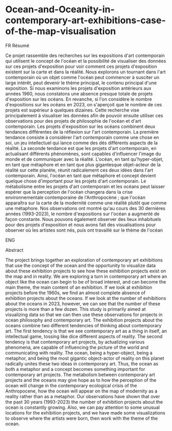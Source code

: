 # Ocean-and-Oceanity-in-contemporary-art-exhibitions-case-of-the-map-visualisation

FR
Résumé

Ce projet  rassemble des recherches sur les expositions d'art contemporain qui utilisent le concept de l'océan et la possibilité de visualiser des données sur ces projets d'exposition pour voir comment ces projets d'exposition existent sur la carte et dans la réalité. Nous explorons un tournant dans l'art contemporain où un objet comme l'océan peut commencer à susciter un large intérêt, peut devenir le thème principal, le contenu principal d'une exposition. Si nous examinons les projets d'exposition antérieurs aux années 1960, nous constatons une absence presque totale de projets d'exposition sur les océans. En revanche, si l'on considère le nombre d'expositions sur les océans en 2023, on s'aperçoit que le nombre de ces projets est supérieur à quelques dizaines. Cette recherche vise principalement à visualiser les données afin de pouvoir ensuite utiliser ces observations pour des projets de philosophie de l'océan et d'art contemporain.  Les projets d'exposition sur  les océans combinent deux tendances différentes de la réflexion sur l'art contemporain. La première tendance consiste à considérer l'art contemporain comme une chose en soi, un jeu intellectuel qui lance comme des dés différents aspects de la réalité. La seconde tendance est que les projets d'art contemporain, en actualisant différents phénomènes, sont capables d'influencer l'image du monde et de communiquer avec la réalité. L'océan, en tant qu'hyper-objet, en tant que métaphore et en tant que plus gigantesque objet-acteur de la réalité sur cette planète, réunit radicalement ces deux idées dans l'art contemporain. Ainsi, l'océan en tant que métaphore et concept devient quelque chose d'important pour les projets d'art contemporain. Le métabolisme entre les projets d'art contemporain et les océans peut laisser espérer que la perception de l'océan changera dans la crise environnementale contemporaine de l'Anthropocène ; que l'océan apparaîtra sur la carte de la modernité comme une réalité plutôt que comme une métaphore. Nos observations ont montré qu'au cours des 30 dernières années (1993-2023), le nombre d'expositions sur l'océan a augmenté de façon constante. Nous pouvons également observer des lieux inhabituels pour des projets d'exposition et nous avons fait des visualisations pour observer où les artistes sont nés, puis ont travaillé sur le thème de l'océan

ENG

Abstract

The project brings together an exploration of contemporary art exhibitions that use the concept of the ocean and the opportunity to visualize data about these exhibition projects to see how these exhibition projects exist on the map and in reality. We are exploring a turn in contemporary art where an object like the ocean can begin to be of broad interest, and can become the main theme, the main content of an exhibition. If we look at exhibition projects before the 1960s, we find an almost complete absence of exhibition projects about the oceans. If we look at the number of exhibitions about the oceans in 2023, however, we can see that the number of these projects is more than a few dozen. This study is primarily aimed at visualizing data so that we can then use these observations for projects in ocean philosophy and contemporary art.  The exhibition projects about the oceans combine two different tendencies of thinking about contemporary art. The first tendency is that we see contemporary art as a thing in itself, an intellectual game, tossing like dice different aspects of reality. The second tendency is that contemporary art projects, by actualizing various phenomena, are capable of influencing the picture of the world and communicating with reality. The ocean, being a hyper-object, being a metaphor, and being the most gigantic object-actor of reality on this planet radically unites these two ideas in contemporary art. Thus, the ocean as both a metaphor and a concept becomes something important for contemporary art projects. The metabolism between contemporary art projects and the oceans may give hope as to how the perception of the ocean will change in the contemporary ecological crisis of the Anthropocene, how the ocean will appear on the map of modernity as a reality rather than as a metaphor. Our observations have shown that over the past 30 years (1993-2023) the number of exhibition projects about the ocean is constantly growing. Also, we can pay attention to some unusual locations for the exhibition projects, and we have made some visualizations to observe where the artists were born, then work with the theme of the ocean.


